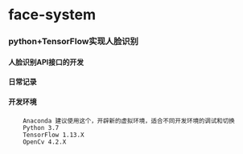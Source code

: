 # face-system
### python+TensorFlow实现人脸识别
#### 人脸识别API接口的开发
#### 日常记录
#### 开发环境
```
    Anaconda 建议使用这个，开辟新的虚拟环境，适合不同开发环境的调试和切换
    Python 3.7
    TensorFlow 1.13.X
    OpenCv 4.2.X

```